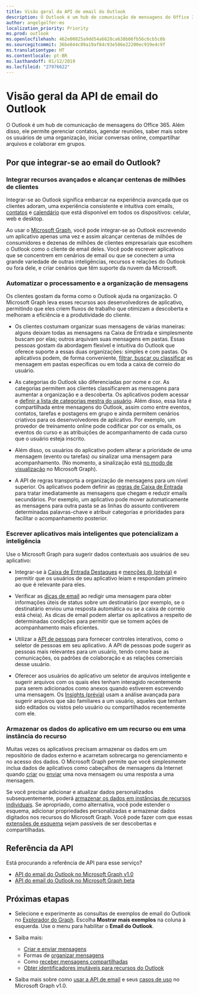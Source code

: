 ```yaml
---
title: Visão geral da API de email do Outlook
description: O Outlook é um hub de comunicação de mensagens do Office 365. Ele também permite gerenciar contatos, agendar reuniões, encontrar informações sobre usuários em uma organização,
author: angelgolfer-ms
localization_priority: Priority
ms.prod: outlook
ms.openlocfilehash: 462e00825a9dd54a6628ca638b06fb56c6cb5c8b
ms.sourcegitcommit: 36be044c89a19af84c93e586e22200ec919e4c9f
ms.translationtype: HT
ms.contentlocale: pt-BR
ms.lasthandoff: 01/12/2019
ms.locfileid: "27976622"
---
```

# <a name="outlook-mail-api-overview"></a>Visão geral da API de email do Outlook

O Outlook é um hub de comunicação de mensagens do Office 365. Além disso, ele permite gerenciar contatos, agendar reuniões, saber mais sobre os usuários de uma organização, iniciar conversas online, compartilhar arquivos e colaborar em grupos.

## <a name="why-integrate-with-outlook-mail"></a>Por que integrar-se ao email do Outlook?

### <a name="integrate-with-rich-features-and-reach-hundreds-of-millions-of-customers"></a>Integrar recursos avançados e alcançar centenas de milhões de clientes

Integrar-se ao Outlook significa embarcar na experiência avançada que os clientes adoram, uma experiência consistente e intuitiva com emails, [contatos](outlook-contacts-concept-overview.md) e [calendário](outlook-calendar-concept-overview.md) que está disponível em todos os dispositivos: celular, web e desktop.

Ao usar o [Microsoft Graph](overview.md), você pode integrar-se ao Outlook escrevendo um aplicativo apenas uma vez e assim alcançar centenas de milhões de consumidores e dezenas de milhões de clientes empresariais que escolhem o Outlook como o cliente de email deles. Você pode escrever aplicativos que se concentrem em cenários de email ou que se conectem a uma grande variedade de outras inteligências, recursos e relações do Outlook ou fora dele, e criar cenários que têm suporte da nuvem da Microsoft.

### <a name="automate-message-organization-and-processing"></a>Automatizar o processamento e a organização de mensagens

Os clientes gostam da forma como o Outlook ajuda na organização. O Microsoft Graph leva esses recursos aos desenvolvedores de aplicativo, permitindo que eles criem fluxos de trabalho que otimizam a descoberta e melhoram a eficiência e a produtividade do cliente.

- Os clientes costumam organizar suas mensagens de várias maneiras: alguns deixam todas as mensagens na Caixa de Entrada e simplesmente buscam por elas; outros arquivam suas mensagens em pastas. Essas pessoas gostam da abordagem flexível e intuitiva do Outlook que oferece suporte a essas duas organizações: simples e com pastas. Os aplicativos podem, de forma conveniente, [filtrar, buscar ou classificar](query-parameters.md) as mensagem em pastas específicas ou em toda a caixa de correio do usuário.

- As categorias do Outlook são diferenciadas por nome e cor. As categorias permitem aos clientes classificarem as mensagens para aumentar a organização e a descoberta. Os aplicativos podem acessar e [definir a lista de categorias mestra do usuário](/graph/api/outlookuser-post-mastercategories?view=graph-rest-1.0). Além disso, essa lista é compartilhada entre mensagens do Outlook, assim como entre eventos, contatos, tarefas e postagens em grupo e ainda permitem cenários criativos para os desenvolvedores de aplicativo. Por exemplo, um provedor de treinamento online pode codificar por cor os emails, os eventos do curso e as atribuições de acompanhamento de cada curso que o usuário esteja inscrito.

- Além disso, os usuários do aplicativo podem alterar a prioridade de uma mensagem (evento ou tarefas) ou sinalizar uma mensagem para acompanhamento. (No momento, a sinalização está [no modo de visualização](versioning-and-support.md#beta-version) no Microsoft Graph).

- A API de regras transporta a organização de mensagens para um nível superior. Os aplicativos podem definir as [regras de Caixa de Entrada](/graph/api/resources/messagerule?view=graph-rest-1.0) para tratar imediatamente as mensagens que chegam e reduzir emails secundários. Por exemplo, um aplicativo pode mover automaticamente as mensagens para outra pasta se as linhas do assunto contiverem determinadas palavras-chave e atribuir categorias e prioridades para facilitar o acompanhamento posterior.

### <a name="write-smarter-apps-that-leverage-intelligence"></a>Escrever aplicativos mais inteligentes que potencializam a inteligência

Use o Microsoft Graph para sugerir dados contextuais aos usuários de seu aplicativo:

- Integrar-se à [Caixa de Entrada Destaques](/graph/api/resources/manage-focused-inbox?view=graph-rest-1.0) e [menções @ (prévia)](/graph/api/message-get?view=graph-rest-beta#request-2) e permitir que os usuários de seu aplicativo leiam e respondam primeiro ao que é relevante para eles.

- Verificar as [dicas de email](/graph/api/resources/mailtips?view=graph-rest-1.0) ao redigir uma mensagem para obter informações úteis de status sobre um destinatário (por exemplo, se o destinatário enviou uma resposta automática ou se a caixa de correio está cheia). As dicas de email podem alertar os aplicativos a respeito de determinadas condições para permitir que se tomem ações de acompanhamento mais eficientes.

- Utilizar a [API de pessoas](people-example.md) para fornecer controles interativos, como o seletor de pessoas em seu aplicativo. A API de pessoas pode sugerir as pessoas mais relevantes para um usuário, tendo como base as comunicações, os padrões de colaboração e as relações comerciais desse usuário.

- Oferecer aos usuários do aplicativo um seletor de arquivos inteligente e sugerir arquivos com os quais eles tenham interagido recentemente para serem adicionados como anexos quando estiverem escrevendo uma mensagem. Os [Insights (prévia)](/graph/api/resources/insights?view=graph-rest-beta) usam a análise avançada para sugerir arquivos que são familiares a um usuário, aqueles que tenham sido editados ou vistos pelo usuário ou compartilhados recentemente com ele.


### <a name="store-app-data-in-a-resource-or-resource-instance"></a>Armazenar os dados do aplicativo em um recurso ou em uma instância do recurso

Muitas vezes os aplicativos precisam armazenar os dados em um repositório de dados externo e acarretam sobrecarga no gerenciamento e no acesso dos dados. O Microsoft Graph permite que você simplesmente inclua dados de aplicativos como cabeçalhos de mensagens da Internet quando [criar](/graph/api/user-post-messages?view=graph-rest-1.0#request-2) ou [enviar](/graph/api/user-sendmail?view=graph-rest-1.0#request-2) uma nova mensagem ou uma resposta a uma mensagem.

Se você precisar adicionar e atualizar dados personalizados subsequentemente, poderá [armazenar os dados em instâncias de recursos individuais](extensibility-overview.md#open-extensions). Se apropriado, como alternativa, você pode estender o esquema, adicionar propriedades personalizadas e armazenar dados digitados nos recursos do Microsoft Graph. Você pode fazer com que essas [extensões de esquema](extensibility-overview.md#schema-extensions) sejam passíveis de ser descobertas e compartilhadas.

## <a name="api-reference"></a>Referência da API
Está procurando a referência de API para esse serviço?

- [API do email do Outlook no Microsoft Graph v1.0](/graph/api/resources/mail-api-overview?view=graph-rest-1.0)
- [API do email do Outlook no Microsoft Graph beta](/graph/api/resources/mail-api-overview?view=graph-rest-beta)


## <a name="next-steps"></a>Próximas etapas

- Selecione e experimente as consultas de exemplos de email do Outlook no [Explorador do Graph](https://developer.microsoft.com/graph/graph-explorer/?request=me%2Fmessages&version=v1.0). Escolha **Mostrar mais exemplos** na coluna à esquerda. Use o menu para habilitar o **Email do Outlook**.
- Saiba mais:

  - [Criar e enviar mensagens](outlook-create-send-messages.md)
  - Formas de [organizar mensagens](outlook-organize-messages.md)
  - Como [receber mensagens compartilhadas](outlook-share-messages-folders.md)
  - [Obter identificadores imutáveis para recursos do Outlook](outlook-immutable-id.md)

- Saiba mais sobre como [usar a API de email](/graph/api/resources/mail-api-overview?view=graph-rest-1.0) e seus [casos de uso](/graph/api/resources/mail-api-overview?view=graph-rest-1.0#common-use-cases) no Microsoft Graph v1.0.


